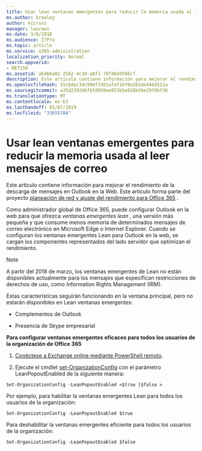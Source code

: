 ```yaml
---
title: Usar lean ventanas emergentes para reducir la memoria usada al leer mensajes de correo
ms.author: krowley
author: kccross
manager: laurawi
ms.date: 3/8/2018
ms.audience: ITPro
ms.topic: article
ms.service: o365-administration
localization_priority: Normal
search.appverid:
- MET150
ms.assetid: a6d6ba01-2562-4c3d-a8f1-78748dd506cf
description: Este artículo contiene información para mejorar el rendimiento de la descarga de mensajes en Outlook en la Web.
ms.openlocfilehash: 55cbdec3dc994f3301afaf1bf0a261de446d522a
ms.sourcegitcommit: a35d23929bfbfd956ee853b5e828b36e2978bf36
ms.translationtype: MT
ms.contentlocale: es-ES
ms.lasthandoff: 05/07/2019
ms.locfileid: "33655784"
---
```

# <a name="use-lean-popouts-to-reduce-memory-used-when-reading-mail-messages"></a>Usar lean ventanas emergentes para reducir la memoria usada al leer mensajes de correo

Este artículo contiene información para mejorar el rendimiento de la descarga de mensajes en Outlook en la Web. Este artículo forma parte del proyecto [planeación de red y ajuste del rendimiento para Office 365](https://aka.ms/tune) .
   
Como administrador global de Office 365, puede configurar Outlook en la web para que ofrezca *ventanas emergentes lean* , una versión más pequeña y que consume menos memoria de determinados mensajes de correo electrónico en Microsoft Edge o Internet Explorer. Cuando se configuran los ventanas emergentes Lean para Outlook en la web, se cargan los componentes representados del lado servidor que optimizan el rendimiento. 
  
> [!NOTE]
> A partir del 2018 de marzo, los ventanas emergentes de Lean no están disponibles actualmente para los mensajes que especifican restricciones de derechos de uso, como Information Rights Management (IRM). 
  
Estas características seguirán funcionando en la ventana principal, pero no estarán disponibles en Lean ventanas emergentes:
  
- Complementos de Outlook
    
- Presencia de Skype empresarial
    
 **Para configurar ventanas emergentes eficaces para todos los usuarios de la organización de Office 365**
  
1. [Conéctese a Exchange online mediante PowerShell remoto](http://technet.microsoft.com/library/jj984289%28v=exchg.150%29.aspx ).
    
2. Ejecute el cmdlet [set-OrganizationConfig](https://technet.microsoft.com/library/aa997443%28v=exchg.160%29.aspx) con el parámetro LeanPopoutEnabled de la siguiente manera: 
    
  ```
  Set-OrganizationConfig -LeanPopoutEnabled <$true |$false >
  ```

  Por ejemplo, para habilitar la ventanas emergentes Lean para todos los usuarios de la organización:
    
  ```
  Set-OrganizationConfig -LeanPopoutEnabled $true
  ```

  Para deshabilitar la ventanas emergentes eficiente para todos los usuarios de la organización:
    
  ```
  Set-OrganizationConfig -LeanPopoutEnabled $false
  ```



